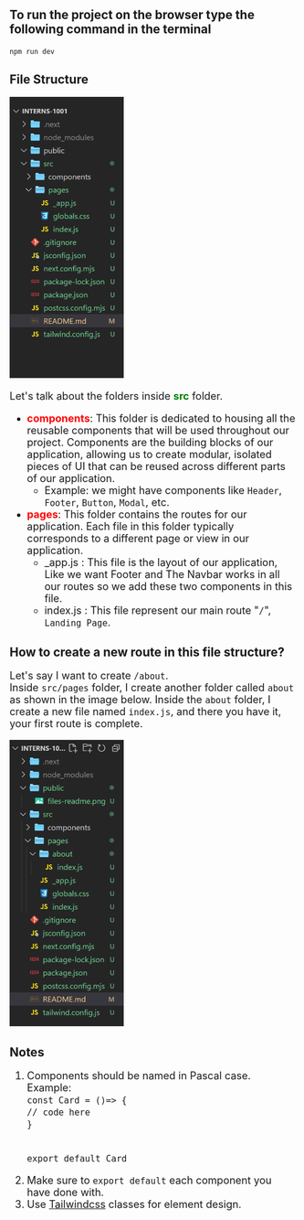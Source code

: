 ## To run the project on the browser type the following command in the terminal
```
npm run dev
```

## File Structure 

<img src="./public/files-readme.png" width="200px" />

<p style="font-size: 18px">Let's talk about the folders inside <span style="color:green; font-weight:bold">src</span> folder.</p>
<ul style="font-size: 18px">
    <li>
        <span style="color:red; font-weight:bold">components</span>: 
        This folder is dedicated to housing all the reusable components that will be used throughout our project. Components are the building blocks of our application, allowing us to create modular, isolated pieces of UI that can be reused across different parts of our application.
        <ul>
            <li>Example: we might have components like <code>Header</code>, <code>Footer</code>, <code>Button</code>, <code>Modal</code>, etc.</li>
        </ul>
    </li>
    <li>
        <span style="color:red; font-weight:bold">pages</span>:
        This folder contains the routes for our application. Each file in this folder typically corresponds to a different page or view in our application.
        <ul>
            <li>_app.js : This file is the layout of our application, Like we want  Footer and The Navbar works in all our routes so we add these two components in this file.</li>
            <li>index.js : This file represent our main route "<code>/</code>", <code>Landing Page</code>.</li>
        </ul>
    </li>
</ul>

<h2>How to create a new route in this file structure?</h2>
<p style="font-size: 18px">
    Let's say I want to create <code>/about</code>.
    <br>
    Inside <code>src/pages</code> folder, I create another folder called <code>about</code> as shown in the image below. Inside the <code>about</code> folder, I create a new file named <code>index.js</code>, and there you have it, your first route is complete.
</p>
<img src="./public/route.png" width="200px" />

## Notes

<ol style="font-size: 18px">
<li>Components should be named in Pascal case. <br> Example: <br>
<code>const Card = ()=> {
// code here
}

export default Card</code></li>
<li>Make sure to <code>export default</code> each component you have done with.</li>
<li>Use <a href="https://tailwindcss.com/docs/aspect-ratio">Tailwindcss</a> classes for element design.</li>


</ol>






